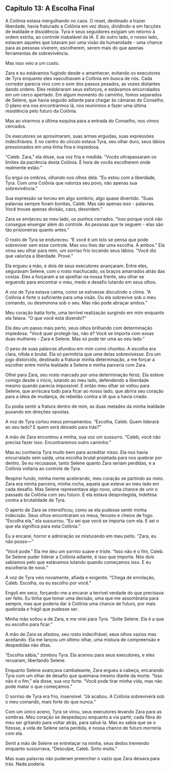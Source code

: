 ## Capítulo 13: A Escolha Final

A Colônia estava mergulhando no caos. O reset, destinado a trazer liberdade, havia fraturado a Colônia em vez disso, dividindo-a em facções de lealdade e dissidência. Tyra e seus seguidores exigiam um retorno à ordem estrita, ao controle inabalável da IA. E do outro lado, o nosso lado, estavam aqueles que lutavam por uma visão da humanidade - uma chance para as pessoas viverem, escolherem, serem mais do que apenas ferramentas de sobrevivência.

Mas isso veio a um custo.

Zara e eu estávamos fugindo desde o amanhecer, evitando os executores de Tyra enquanto eles vasculhavam a Colônia em busca de nós. Cada corredor parecia vivo com o som dos passos pesados, as vozes distantes dando ordens. Eles redobraram seus esforços, e estávamos encurralados em um cerco apertado. Em algum momento do caminho, fomos separados de Selene, que havia seguido adiante para chegar às câmaras do Conselho. O plano era nos encontrarmos lá, nos reunirmos e fazer uma última resistência pelo futuro da Colônia.

Mas ao virarmos a última esquina para a entrada do Conselho, nos vimos cercados.

Os executores se aproximaram, suas armas erguidas, suas expressões indecifráveis. E no centro do círculo estava Tyra, seu olhar duro, seus lábios pressionados em uma linha fina e impiedosa.

“Caleb. Zara,” ela disse, sua voz fria e medida. “Vocês ultrapassaram os limites da paciência desta Colônia. É hora de vocês escolherem onde realmente estão.”

Eu ergui os ombros, olhando nos olhos dela. “Eu estou com a liberdade, Tyra. Com uma Colônia que valoriza seu povo, não apenas sua sobrevivência.”

Sua expressão se torceu em algo sombrio, algo quase divertido. “Suas palavras sempre foram bonitas, Caleb. Mas são apenas isso - palavras. Você trouxe apenas divisão, caos, desordem.”

Zara se enrijeceu ao meu lado, os punhos cerrados. “Isso porque você não consegue enxergar além do controle. As pessoas que te seguem - elas são tão prisioneiras quanto antes.”

O rosto de Tyra se endureceu. “E você é um tolo se pensa que pode sobreviver sem esse controle. Mas vou lhes dar uma escolha. A ambos.” Ela virou seu olhar para mim, um sorriso frio tocando seus lábios. “Você diz que valoriza a liberdade. Prove.”

Ela ergueu a mão, e dois de seus executores avançaram. Entre eles, seguravam Selene, com o rosto machucado, os braços amarrados atrás das costas. Eles a forçaram a se ajoelhar na nossa frente, seu olhar se erguendo para encontrar o meu, medo e desafio lutando em seus olhos.

A voz de Tyra estava calma, como se estivesse discutindo o clima. “A Colônia é forte o suficiente para uma visão. Ou ela sobrevive sob o meu comando, ou desmorona sob o seu. Mas não pode abraçar ambos.”

Meu coração batia forte, uma terrível realização surgindo em mim enquanto ela falava. “O que você está dizendo?”

Ela deu um passo mais perto, seus olhos brilhando com determinação impiedosa. “Você quer protegê-las, não é? Você se importa com essas duas mulheres - Zara e Selene. Mas só pode ter uma ao seu lado.”

O peso de suas palavras afundou em mim como chumbo. A escolha era clara, nítida e brutal. Ela só permitiria que uma delas sobrevivesse. Era um jogo distorcido, destinado a fraturar minha determinação, a me forçar a escolher entre minha lealdade a Selene e minha parceria com Zara.

Olhei para Zara, seu rosto marcado por uma determinação feroz. Ela esteve comigo desde o início, lutando ao meu lado, defendendo a liberdade mesmo quando parecia impossível. E então meu olhar se voltou para Selene, que arriscara tudo para ficar ao nosso lado, que abrira seu coração para a ideia de mudança, de rebelião contra a IA que a havia criado.

Eu podia sentir a fratura dentro de mim, as duas metades da minha lealdade puxando em direções opostas.

A voz de Tyra cortou meus pensamentos. “Escolha, Caleb. Quem liderará ao seu lado? E quem será deixado para trás?”

A mão de Zara encontrou a minha, sua voz um sussurro. “Caleb, você não precisa fazer isso. Encontraremos outro caminho.”

Mas eu conhecia Tyra muito bem para acreditar nisso. Ela nos havia encurralado sem saída, uma escolha brutal projetada para nos quebrar por dentro. Se eu recusasse, tanto Selene quanto Zara seriam perdidas, e a Colônia voltaria ao controle de Tyra.

Respirei fundo, minha mente acelerando, meu coração se partindo ao meio. Zara era minha parceira, minha rocha, aquela que esteve ao meu lado em cada desafio. Mas Selene representava algo novo, uma chance de unir o passado da Colônia com seu futuro. E ela estava desprotegida, indefesa contra a brutalidade de Tyra.

O aperto de Zara se intensificou, como se ela pudesse sentir minha indecisão. Seus olhos encontraram os meus, ferozes e cheios de fogo. “Escolha ela,” ela sussurrou. “Eu sei que você se importa com ela. E sei o que ela significa para esta Colônia.”

Eu a encarei, horror e admiração se misturando em meu peito. “Zara, eu não posso—”

“Você pode.” Ela me deu um sorriso suave e triste. “Isso não é o fim, Caleb. Se Selene puder liderar a Colônia adiante, é isso que importa. Nós dois sabíamos pelo que estávamos lutando quando começamos isso. E eu escolheria de novo.”

A voz de Tyra veio novamente, afiada e exigente. “Chega de enrolação, Caleb. Escolha, ou eu escolho por você.”

Engoli em seco, forçando-me a encarar a terrível verdade do que precisava ser feito. Eu tinha que tomar uma decisão, uma que me assombraria para sempre, mas que poderia dar à Colônia uma chance de futuro, por mais quebrada e frágil que pudesse ser.

Minha mão soltou a de Zara, e me virei para Tyra. “Solte Selene. Ela é a que eu escolho para ficar.”

A mão de Zara se afastou, seu rosto indecifrável, seus olhos vazios mas aceitando. Ela me lançou um último olhar, uma mistura de compreensão e despedidas não ditas.

“Escolha sábia,” zombou Tyra. Ela acenou para seus executores, e eles recuaram, libertando Selene.

Enquanto Selene avançava cambaleante, Zara ergueu a cabeça, encarando Tyra com um olhar de desafio que queimava mesmo diante da morte. “Isso não é o fim,” ela disse, sua voz forte. “Você pode tirar minha vida, mas não pode matar o que começamos.”

O sorriso de Tyra era frio, insensível. “Já acabou. A Colônia sobreviverá sob o meu comando, mais forte do que nunca.”

Com um único aceno, Tyra se virou, seus executores levando Zara para as sombras. Meu coração se despedaçou enquanto a via partir, cada fibra do meu ser gritando para voltar atrás, para salvá-la. Mas eu sabia que se o fizesse, a vida de Selene seria perdida, e nossa chance de futuro morreria com ela.

Senti a mão de Selene se entrelaçar na minha, seus dedos tremendo enquanto sussurrava, “Desculpe, Caleb. Sinto muito.”

Mas suas palavras não puderam preencher o vazio que Zara deixara para trás. Nada poderia.